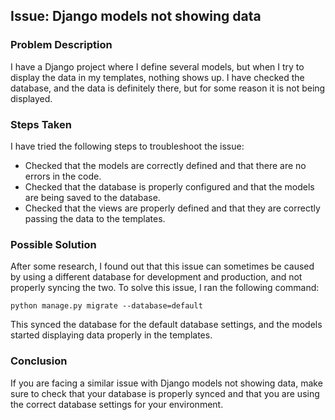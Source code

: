 ## Issue: Django models not showing data

### Problem Description

I have a Django project where I define several models, but when I try to display the data in my templates, nothing shows up. I have checked the database, and the data is definitely there, but for some reason it is not being displayed.

### Steps Taken

I have tried the following steps to troubleshoot the issue:

- Checked that the models are correctly defined and that there are no errors in the code.
- Checked that the database is properly configured and that the models are being saved to the database.
- Checked that the views are properly defined and that they are correctly passing the data to the templates.

### Possible Solution

After some research, I found out that this issue can sometimes be caused by using a different database for development and production, and not properly syncing the two. To solve this issue, I ran the following command:

``` 
python manage.py migrate --database=default
```

This synced the database for the default database settings, and the models started displaying data properly in the templates.

### Conclusion

If you are facing a similar issue with Django models not showing data, make sure to check that your database is properly synced and that you are using the correct database settings for your environment.
